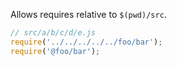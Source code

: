 Allows requires relative to `$(pwd)/src`.

```js
// src/a/b/c/d/e.js
require('../../../../../foo/bar');
require('@foo/bar');
```

